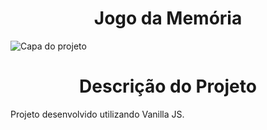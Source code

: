 <h1 align="center"> Jogo da Memória </h1>

![Capa do projeto](https://user-images.githubusercontent.com/98058431/165593607-d19296ba-83d9-44ab-998a-1c61578a49d3.png)


<h1 align="center"> Descrição do Projeto </h1>

Projeto desenvolvido utilizando Vanilla JS.

